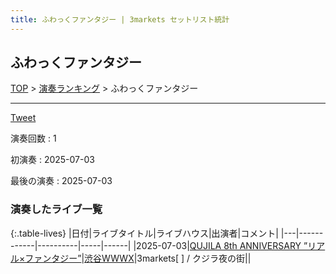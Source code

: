 ```yaml
---
title: ふわっくファンタジー | 3markets セットリスト統計
---
```

## ふわっくファンタジー


[TOP](/setlist/) > [演奏ランキング](songs.html) > ふわっくファンタジー

___

<a href="https://twitter.com/share?ref_src=twsrc%5Etfw" data-text="3markets[ ]セットリスト > ふわっくファンタジー" class="twitter-share-button" data-via="3markets" data-hashtags="3markets" data-related="3markets" data-show-count="false">Tweet</a>

演奏回数
: 1

初演奏
: 2025-07-03

最後の演奏
: 2025-07-03









### 演奏したライブ一覧

{:.table-lives}
|日付|ライブタイトル|ライブハウス|出演者|コメント|
|---|------------|----------|-----|------|
|<span class="nowrap">2025-07-03</span>|[QUJILA 8th ANNIVERSARY ”リアル×ファンタジー”](live205.html)|[渋谷WWWX](livehouse037.html)|3markets[ ] / クジラ夜の街||



<script async src="https://platform.twitter.com/widgets.js" charset="utf-8"></script>